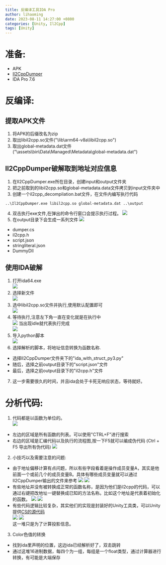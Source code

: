 ```yaml
---
title: 反编译工具IDA Pro
author: lihaoming
date: 2023-08-11 14:27:00 +0800
categories: [Unity, Il2Cpp]
tags: [Unity]
---
```



# 准备:
* APK
* [Il2CppDumper](https://github.com/Perfare/Il2CppDumper)
* IDA Pro 7.6

# 反编译:
## 提取APK文件
1. 将APK的后缀改名为zip
2. 取出libil2cpp.so文件("\lib\arm64-v8a\libil2cpp.so")
3. 取出global-metadata.dat文件("\assets\bin\Data\Managed\Metadata\global-metadata.dat")

## Il2CppDumper破解取到地址对应信息
1. 在Il2CppDumper.exe所在目录，创建input和output文件夹
2. 把之前取到的libil2cpp.so和global-metadata.data文件拷贝到input文件夹中
3. 创建一个il2cpp_decompilation.bat文件，在文件内编写执行代码
```shell
..\Il2CppDumper.exe libil2cpp.so global-metadata.dat ..\output
```
4. 双击执行exe文件,在弹出的命令行窗口会提示执行过程。
![](/assets/img/idapro/il2cppdumper_result.png)
5. 在output目录下会生成一系列文件
![](/assets/img/idapro/il2cppdumper_files.png)
- dumper.cs
- il2cpp.h
- script.json
- stringliteral.json
- DummyDll

## 使用IDA破解
1. 打开ida64.exe  
![](/assets/img/idapro/ida_decompile_1.png)
2. 选择新文件  
![](/assets/img/idapro/ida_decompile_2.png)  
3. 选中libil2cpp.so文件并执行,使用默认配置即可  
![](/assets/img/idapro/ida_decompile_3.png)
4. 等待执行,注意左下角一直在变化就是在执行中  
![](/assets/img/idapro/ida_decompile_4.png)
当出现idle就代表执行完成  
![](/assets/img/idapro/ida_decompile_5.png)
5. 导入python脚本  
![](/assets/img/idapro/ida_decompile_6.png)
6. 选择解析的脚本，将地址信息转换为函数名称.
- 选择Il2CppDumper文件夹下的"ida_with_struct_py3.py"
- 随后，选择之前output目录下的"script.json"文件
- 最后，选择之前output目录下的"il2cpp.h"文件
7. 这一步需要很久的时间，并且ida会处于卡死无响应状态，等待就好。

# 分析代码:
1. 代码都是以函数为单位的。  
![](/assets/img/idapro/ida_decompile_7.png)
- 左边的区域是所有函数的列表。可以使用"CTRL+F"进行搜索 
- 右边的区域是汇编代码以及执行的流程图,按一下F5就可以编成伪代码  (Ctrl + F5 导出所有伪代码)
![](/assets/img/idapro/ida_decompile_8.png)
2. 小技巧以及需要注意的问题:
- 由于地址偏移计算有点问题，所以有些字段看着是操作成员变量A，其实是他前面一个或前几个的成员变量B。具体有哪些成员变量就可以通过Il2CppDumper输出的文件来参考
![](/assets/img/idapro/ida_decompile_11_1.png)
![](/assets/img/idapro/ida_decompile_11_2.png)  
- 有些地址并没有被转换成正常的函数名称，是因为他们是il2cpp的代码，可以通过右键把改地址一键替换成已知的方法名称。比如这个地址是代表着初始化的函数。
![](/assets/img/idapro/ida_decompile_9_1.png)
![](/assets/img/idapro/ida_decompile_9_2.png)
- 有些代码逻辑比较复杂，其实他们的实现是封装好的Unity工具类，可以Unity提供[CS的源代码](https://github.com/Unity-Technologies/UnityCsReference)  
![](/assets/img/idapro/ida_decompile_10_1.png)
![](/assets/img/idapro/ida_decompile_10_2.png)  
这一堆只是为了计算投影信息。
3. Color色值的转换
- 找到ida里声明的位置，这边ida已经解析好了，双击跳转
- 通过这堆16进制数据，每四个为一组，每组是一个float类型，通过计算器进行转换，有可能是大端保存
